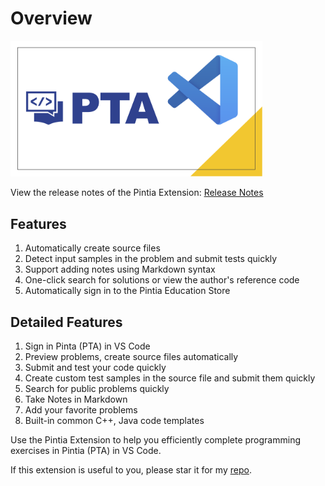 # Overview

<img src="../imgs/vscode-pintia-logo.png" width="80%" />

View the release notes of the Pintia Extension: [Release Notes](https://github.com/jinzcdev/vscode-pintia/releases)

## Features

1. Automatically create source files
2. Detect input samples in the problem and submit tests quickly
3. Support adding notes using Markdown syntax
4. One-click search for solutions or view the author's reference code
5. Automatically sign in to the Pintia Education Store

## Detailed Features

1. Sign in Pinta (PTA) in VS Code
2. Preview problems, create source files automatically
3. Submit and test your code quickly
4. Create custom test samples in the source file and submit them quickly
5. Search for public problems quickly
6. Take Notes in Markdown
7. Add your favorite problems
8. Built-in common C++, Java code templates

Use the Pintia Extension to help you efficiently complete programming exercises in Pintia (PTA) in VS Code.

If this extension is useful to you, please star it for my [repo](https://github.com/jinzcdev/vscode-pintia).
